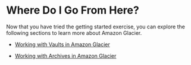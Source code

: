 # Where Do I Go From Here?<a name="getting-started-where-do-i-go-next"></a>

 Now that you have tried the getting started exercise, you can explore the following sections to learn more about Amazon Glacier\.

+ [Working with Vaults in Amazon Glacier](working-with-vaults.md)

+ [Working with Archives in Amazon Glacier](working-with-archives.md)